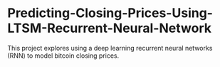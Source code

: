 # Predicting-Closing-Prices-Using-LTSM-Recurrent-Neural-Network
This project explores using a deep learning recurrent neural networks (RNN) to model bitcoin closing prices.
